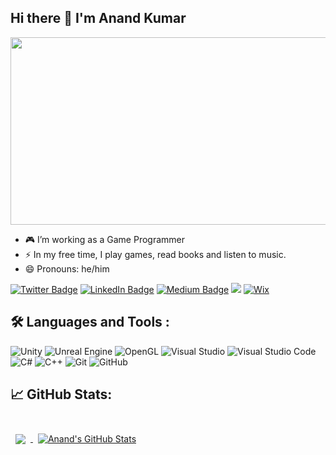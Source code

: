 ## Hi there 👋 I'm Anand Kumar
<div align="left">
  <img src="https://media.giphy.com/media/dWesBcTLavkZuG35MI/giphy.gif" width="1200" height="300"/>
</div>

- 🎮 I’m working as a Game Programmer
- :zap: In my free time, I play games, read books and listen to music.
- 😄 Pronouns: he/him


[![Twitter Badge](https://img.shields.io/badge/twitter-%231DA1F2.svg?&style=for-the-badge&logo=twitter&logoColor=white)](https://twitter.com/And_K03)
[![LinkedIn Badge](https://img.shields.io/badge/linkedin-%231DA1F2.svg?&style=for-the-badge&logo=Linkedin&logoColor=white)](https://www.linkedin.com/in/anand-kumar-003/)
[![Medium Badge](https://img.shields.io/badge/Medium-12100E?style=for-the-badge&logo=medium&logoColor=white)](https://medium.com/@and03)
![](https://komarev.com/ghpvc/?username=your-github-kanand003&style=for-the-badge&color=red)
[![Wix](https://img.shields.io/badge/wix-000?style=for-the-badge&logo=wix&logoColor=white)](https://anandkkumar003.wixsite.com/website)
## :hammer_and_wrench: Languages and Tools :



![Unity](https://img.shields.io/badge/unity-%23000000.svg?style=for-the-badge&logo=unity&logoColor=white)
![Unreal Engine](https://img.shields.io/badge/unrealengine-%23313131.svg?style=for-the-badge&logo=unrealengine&logoColor=white)
![OpenGL](https://img.shields.io/badge/OpenGL-%23FFFFFF.svg?style=for-the-badge&logo=opengl)
![Visual Studio](https://img.shields.io/badge/Visual%20Studio-5C2D91.svg?style=for-the-badge&logo=visual-studio&logoColor=white)
![Visual Studio Code](https://img.shields.io/badge/Visual%20Studio%20Code-0078d7.svg?style=for-the-badge&logo=visual-studio-code&logoColor=white)
![C#](https://img.shields.io/badge/c%23-%23239120.svg?style=for-the-badge&logo=c-sharp&logoColor=white)
![C++](https://img.shields.io/badge/c++-%2300599C.svg?style=for-the-badge&logo=c%2B%2B&logoColor=white)
![Git](https://img.shields.io/badge/git-%23F05033.svg?style=for-the-badge&logo=git&logoColor=white)
![GitHub](https://img.shields.io/badge/github-%23121011.svg?style=for-the-badge&logo=github&logoColor=white)
 
## &#x1f4c8; GitHub Stats:

<br>

<a href="https://github.com/kanand003">
  <img align="center" style="margin:0.5rem" src="https://github-readme-stats.vercel.app/api/top-langs/?username=kanand003&hide=html,css&title_color=ffffff&text_color=c9cacc&icon_color=4AB197&bg_color=1A2B34" />
</a>

<a href="https://github.com/kanand003">
  <img align="center" style="margin:0.5rem" src="https://github-readme-stats.vercel.app/api?username=kanand003&show_icons=true&line_height=27&count_private=true&title_color=ffffff&text_color=c9cacc&icon_color=4AB097&bg_color=1A2B34" alt="Anand's GitHub Stats" />
</a>
